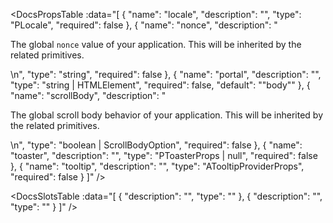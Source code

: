 <!-- This file was automatic generated. Do not edit it manually -->

<DocsPropsTable :data="[
  {
    "name": "locale",
    "description": "",
    "type": "PLocale<PMessages>",
    "required": false
  },
  {
    "name": "nonce",
    "description": "<p>The global <code>nonce</code> value of your application. This will be inherited by the related primitives.</p>\n",
    "type": "string",
    "required": false
  },
  {
    "name": "portal",
    "description": "",
    "type": "string | HTMLElement",
    "required": false,
    "default": "\"body\""
  },
  {
    "name": "scrollBody",
    "description": "<p>The global scroll body behavior of your application. This will be inherited by the related primitives.</p>\n",
    "type": "boolean | ScrollBodyOption",
    "required": false
  },
  {
    "name": "toaster",
    "description": "",
    "type": "PToasterProps | null",
    "required": false
  },
  {
    "name": "tooltip",
    "description": "",
    "type": "ATooltipProviderProps",
    "required": false
  }
]" />

<DocsSlotsTable :data="[
  {
    "description": "",
    "type": ""
  },
  {
    "description": "",
    "type": ""
  }
]" />
